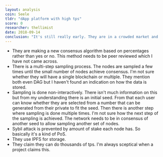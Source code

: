 ```yaml
---
layout: analysis
coin: Seele
tldr: "dApp platform with high tps"
score: 0
researcher: thellimist
date: 2018-09-14
conclusion: "It's still really early. They are in a crowded market and their marketting is not that good to be competitive."
---
```


- They are making a new consensus algorithm based on percentages rather than yes or no. This method needs to be peer reviewed which I have not came across.
- There is a multi-step sampling process. The nodes are sampled a few times until the small number of nodes achieve consensus. I'm not sure whether they will have a single blockchain or multiple. They mention both even DAG but I haven't found an indication on how the data is stored.
- Sampling is done non-interactively. There isn't much information on this but from my understanding there is an initial seed. From that each user can know whether they are selected from a number that can be generated from their private to fit the seed. Then there is another step where sampling is done multiple times. I'm not sure how the next step of the sampling is achieved. The network needs to be in consensus of another seed to allow sampling another set of nodes. 
- Sybil attack is prevented by amount of stake each node has. So basically it's a kind of PoS. 
- They use IPFS for storage.
- They claim they can do thousands of tps. I'm always sceptical when a project claims this.
